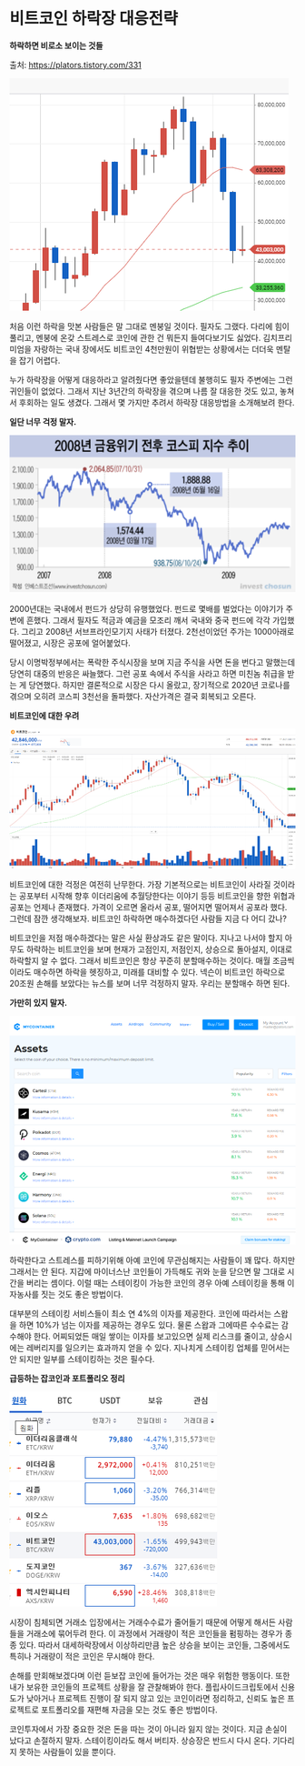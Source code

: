 # 비트코인 하락장 대응전략



**하락하면 비로소 보이는 것들**

출처: https://plators.tistory.com/331



![img](./images/img_dffjkadklsjfiu9034ulkjfdas.png)



처음 이런 하락을 맛본 사람들은 말 그대로 멘붕일 것이다. 필자도 그랬다. 다리에 힘이 풀리고, 멘붕에 온갖 스트레스로 코인에 관한 건 뭐든지 들여다보기도 싫었다. 김치프리미엄을 자랑하는 국내 장에서도 비트코인 4천만원이 위협받는 상황에서는 더더욱 멘탈을 잡기 어렵다.

 

누가 하락장을 어떻게 대응하라고 알려줬다면 좋았을텐데 불행히도 필자 주변에는 그런 귀인들이 없었다. 그래서 지난 3년간의 하락장을 겪으며 나름 잘 대응한 것도 있고, 놓쳐서 후회하는 일도 생겼다. 그래서 몇 가지만 추려서 하락장 대응방법을 소개해보려 한다.

 

 

**일단 너무 걱정 말자.**

 



![img](./images/img_daskldjsakldjaslkdjklasd.png)



2000년대는 국내에서 펀드가 상당히 유행했었다. 펀드로 몇배를 벌었다는 이야기가 주변에 흔했다. 그래서 필자도 적금과 예금을 모조리 깨서 국내와 중국 펀드에 각각 가입했다. 그리고 2008년 서브프라인모기지 사태가 터졌다. 2천선이었던 주가는 1000아래로 떨어졌고, 시장은 공포에 얼어붙었다.

 

당시 이명박정부에서는 폭락한 주식시장을 보며 지금 주식을 사면 돈을 번다고 말했는데 당연히 대중의 반응은 싸늘했다. 그런 공포 속에서 주식을 사라고 하면 미친놈 취급을 받는 게 당연했다. 하지만 결론적으로 시장은 다시 올랐고, 장기적으로 2020년 코로나를 겪으며 오히려 코스피 3천선을 돌파했다. 자산가격은 결국 회복되고 오른다.

 

 

**비트코인에 대한 우려**

 



![img](./images/img_dklasjdjlkrjlkenmcvzhfdsfmn.png)



비트코인에 대한 걱정은 여전히 난무한다. 가장 기본적으로는 비트코인이 사라질 것이라는 공포부터 시작해 향후 이더리움에 추월당한다는 이야기 등등 비트코인을 향한 위협과 공포는 언제나 존재했다. 가격이 오르면 올라서 공포, 떨어지면 떨어져서 공포라 했다. 그런데 잠깐 생각해보자. 비트코인 하락하면 매수하겠다던 사람들 지금 다 어디 갔나?

 

비트코인을 저점 매수하겠다는 말은 사실 환상과도 같은 말이다. 지나고 나서야 할지 아무도 하락하는 비트코인을 보며 현재가 고점인지, 저점인지, 상승으로 돌아설지, 이대로 하락할지 알 수 없다. 그래서 비트코인은 항상 꾸준히 분할매수하는 것이다. 매월 조금씩이라도 매수하면 하락을 헷징하고, 미래를 대비할 수 있다. 넥슨이 비트코인 하락으로 20조원 손해를 보았다는 뉴스를 보며 너무 걱정하지 말자. 우리는 분할매수 하면 된다.

 

 

**가만히 있지 말자.**

 



![img](./images/img_748934uhjkdhfdsykj23h.png)



하락한다고 스트레스를 피하기위해 아예 코인에 무관심해지는 사람들이 꽤 많다. 하지만 그래서는 안 된다. 지갑에 마이너스난 코인들이 가득해도 귀와 눈을 닫으면 말 그대로 시간을 버리는 셈이다. 이럴 때는 스테이킹이 가능한 코인의 경우 아예 스테이킹을 통해 이자농사를 짓는 것도 좋은 방법이다.

 

대부분의 스테이킹 서비스들이 최소 연 4%의 이자를 제공한다. 코인에 따라서는 스왑을 하면 10%가 넘는 이자를 제공하는 경우도 있다. 물론 스왑과 그에따른 수수료는 감수해야 한다. 어찌되었든 매일 쌓이는 이자를 보고있으면 실제 리스크를 줄이고, 상승시에는 레버리지를 일으키는 효과까지 얻을 수 있다. 지나치게 스테이킹 업체를 믿어서는 안 되지만 일부를 스테이킹하는 것은 필수다.

 

 

**급등하는 잡코인과 포트폴리오 정리**

 



![img](./images/img_dsaljkrmjikjgfdiojnxxxlfksd.png)



시장이 침체되면 거래소 입장에서는 거래수수료가 줄어들기 때문에 어떻게 해서든 사람들을 거래소에 묶어두려 한다. 이 과정에서 거래량이 적은 코인들을 펌핑하는 경우가 종종 있다. 따라서 대세하락장에서 이상하리만큼 높은 상승을 보이는 코인들, 그중에서도 특히나 거래량이 적은 코인은 무시해야 한다.

 

손해를 만회해보겠다며 이런 듣보잡 코인에 들어가는 것은 매우 위험한 행동이다. 또한 내가 보유한 코인들의 프로젝트 상황을 잘 관찰해봐야 한다. 플립사이드크립토에서 신용도가 낮아거나 프로젝트 진행이 잘 되지 않고 있는 코인이라면 정리하고, 신뢰도 높은 프로젝트로 포트폴리오를 재편해 자금을 모는 것도 좋은 방법이다.



 

코인투자에서 가장 중요한 것은 돈을 따는 것이 아니라 잃지 않는 것이다. 지금 손실이 났다고 손절하지 말자. 스테이킹이라도 해서 버티자. 상승장은 반드시 다시 온다. 기다리지 못하는 사람들이 있을 뿐이다.